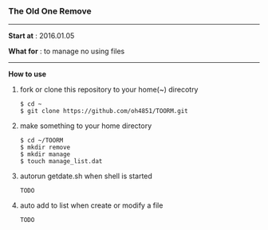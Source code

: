 ### The Old One Remove
---
__Start at__ : 2016.01.05

__What for__ : to manage no using files

---
__How to use__

1. fork or clone this repository to your home(~) direcotry
   ```
   $ cd ~
   $ git clone https://github.com/oh4851/TOORM.git
   ```

2. make something to your home directory
   ```
   $ cd ~/TOORM
   $ mkdir remove
   $ mkdir manage
   $ touch manage_list.dat
   ```

3. autorun getdate.sh when shell is started
   ```
   TODO
   ```

4. auto add to list when create or modify a file
   ```
   TODO
   ```

